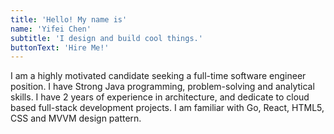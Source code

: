 ```yaml
---
title: 'Hello! My name is'
name: 'Yifei Chen'
subtitle: 'I design and build cool things.'
buttonText: 'Hire Me!'
---
```


I am a highly motivated candidate seeking a full-time software engineer position.
I have Strong Java programming, problem-solving and analytical skills. I have 2 years of experience in architecture, and dedicate to cloud based full-stack development projects.
I am familiar with Go, React, HTML5, CSS and MVVM design pattern.
